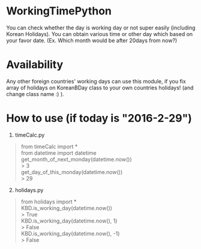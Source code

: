 # WorkingTimePython
You can check whether the day is working day or not super easily (including Korean Holidays). You can obtain various time or other day which based on your favor date. (Ex. Which month would be after 20days from now?)

# Availability
Any other foreign countries' working days can use this module, if you fix array of holidays on KoreanBDay class to your own countries holidays! (and change class name :) ).

# How to use (if today is "2016-2-29")
1. timeCalc.py
> from timeCalc import *  
> from datetime import datetime  
> get_month_of_next_monday(datetime.now())  
>\> 3  
> get_day_of_this_monday(datetime.now())  
>\> 29  

2. holidays.py
> from holidays import *  
> KBD.is_working_day(datetime.now())  
>\> True  
> KBD.is_working_day(datetime.now(), 1)  
>\> False  
> KBD.is_working_day(datetime.now(), -1)  
>\> False  
